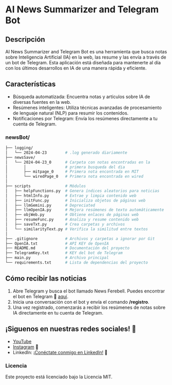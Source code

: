 # AI News Summarizer and Telegram Bot

## Descripción

AI News Summarizer and Telegram Bot es una herramienta que busca notas sobre Inteligencia Artificial (IA) en la web, las resume y las envía a través de un bot de Telegram. Esta aplicación está diseñada para mantenerte al día con los últimos desarrollos en IA de una manera rápida y eficiente.

## Características
* Búsqueda automatizada: Encuentra notas y artículos sobre IA de diversas fuentes en la web.
* Resúmenes inteligentes: Utiliza técnicas avanzadas de procesamiento de lenguaje natural (NLP) para resumir los contenidos.
* Notificaciones por Telegram: Envía los resúmenes directamente a tu cuenta de Telegram.

### newsBot/

```bash
├── logging/
│   └── 2024-04-23        # .log generado diariamente
├── newsSave/
│   └── 2024-04-23_0      # Carpeta con notas encontradas en la 
│       │                 # primera busqueda del dia
│       ├── mitpage_0     # Primera nota encontrada en MIT
│       └── wiredPage_0   # Primera nota encontrada en wired
│
├── scripts               # Módulos
│   ├── helpFunctions.py  # Genera índices aleatorios para noticias
│   ├── htmlInfo.py       # Extrae y limpia contenido web
│   ├── initFunc.py       # Inicializa objetos de páginas web
│   ├── llmGemini.py      # Depreciated
│   ├── llmOpenIA.py      # Mejora resúmenes de texto automáticamente
│   ├── objWeb.py         # Obtiene enlaces de páginas web
│   ├── resumeFunc.py     # Analiza y resume contenido web
│   ├── saveTxt.py        # Crea carpetas y archivos
│   └── similarityText.py # Verifica la similitud entre textos
│
├── .gitignore            # Archivos y carpetas a ignorar por Git
├── OpenIA.txt            # API KEY de OpenIA
├── README.md             # Documentación del proyecto
├── TelegramKey.txt       # KEY del bot de Telegram
├── main.py               # Archivo principal
└── requirements.txt      # Lista de dependencias del proyecto
```

## Cómo recibir las noticias
1. Abre Telegram y busca el bot llamado News Ferebell. Puedes encontrar el bot en Telegram 📡 [aquí](https://t.me/NewsFerebellBot).
2. Inicia una conversación con el bot y envía el comando **/registro**.
3. Una vez registrado, comenzarás a recibir los resúmenes de notas sobre IA directamente en tu cuenta de Telegram.

## ¡Siguenos en nuestras redes sociales! 🚀

- [YouTube](https://youtube.com/@ferebell-ia202?si=jHk48xPbQZ0k2M-4)
- [Instagram](https://www.instagram.com/ferebell.ia?igsh=em85NGgwY2x4MXNn) 📸
- LinkedIn: [¡Conéctate conmigo en LinkedIn!](www.linkedin.com/in/rafael-ortiz-feregrino-7bab01186) 💼


### Licencia
Este proyecto está licenciado bajo la Licencia MIT.